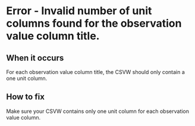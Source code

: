 # Error - Invalid number of unit columns found for the observation value column title.

## When it occurs

For each observation value column title, the CSVW should only contain a one unit column.

## How to fix

Make sure your CSVW contains only one unit column for each observation value column.